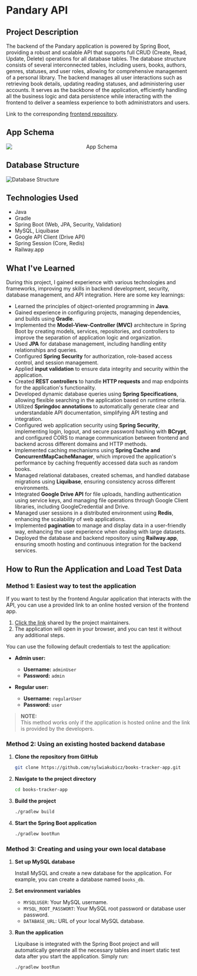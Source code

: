 # Pandary API

## Project Description
The backend of the Pandary application is powered by Spring Boot, providing a robust and scalable API that supports full CRUD (Create, Read, Update, Delete) operations for all database tables. The database structure consists of several interconnected tables, including users, books, authors, genres, statuses, and user roles, allowing for comprehensive management of a personal library. The backend manages all user interactions such as retrieving book details, updating reading statuses, and administering user accounts. It serves as the backbone of the application, efficiently handling all the business logic and data persistence while interacting with the frontend to deliver a seamless experience to both administrators and users.

Link to the corresponding [frontend repository](https://github.com/sylwiakubicz/books-tracker-front/tree/master).

## App Schema
<p align="center"> 
  <img src="https://github.com/user-attachments/assets/f284fc60-b2c3-4d44-943c-0c10c7dc6c0c" alt="App Schema" style="display: flex; justify-content: center;">
</p>

## Database Structure
![Database Structure](https://github.com/user-attachments/assets/7c204d5a-d0b5-4486-97c7-77c705ab348d)

## Technologies Used
- Java
- Gradle
- Spring Boot (Web, JPA, Security, Validation)
- MySQL, Liquibase
- Google API Client (Drive API)
- Spring Session (Core, Redis)
- Railway.app

## What I've Learned
During this project, I gained experience with various technologies and frameworks, improving my skills in backend development, security, database management, and API integration. Here are some key learnings:

- Learned the principles of object-oriented programming in **Java**.
- Gained experience in configuring projects, managing dependencies, and builds using **Gradle**.
- Implemented the **Model-View-Controller (MVC)** architecture in Spring Boot by creating models, services, repositories, and controllers to improve the separation of application logic and organization.
- Used **JPA** for database management, including handling entity relationships and queries.
- Configured **Spring Security** for authorization, role-based access control, and session management.
- Applied **input validation** to ensure data integrity and security within the application.
- Created **REST controllers** to handle **HTTP requests** and map endpoints for the application's functionality.
- Developed dynamic database queries using **Spring Specifications**, allowing flexible searching in the application based on runtime criteria.
- Utilized **Springdoc annotations** to automatically generate clear and understandable API documentation, simplifying API testing and integration.
- Configured web application security using **Spring Security**, implementing login, logout, and secure password hashing with **BCrypt**, and configured CORS to manage communication between frontend and backend across different domains and HTTP methods.
- Implemented caching mechanisms using **Spring Cache and ConcurrentMapCacheManager**, which improved the application's performance by caching frequently accessed data such as random books.
- Managed relational databases, created schemas, and handled database migrations using **Liquibase**, ensuring consistency across different environments.
- Integrated **Google Drive API** for file uploads, handling authentication using service keys, and managing file operations through Google Client libraries, including GoogleCredential and Drive.
- Managed user sessions in a distributed environment using **Redis**, enhancing the scalability of web applications.
- Implemented **pagination** to manage and display data in a user-friendly way, enhancing the user experience when dealing with large datasets.
- Deployed the database and backend repository using **Railway.app**, ensuring smooth hosting and continuous integration for the backend services.

## How to Run the Application and Load Test Data

### Method 1: Easiest way to test the application
If you want to test by the frontend Angular application that interacts with the API, you can use a provided link to an online hosted version of the frontend app.

1. [Click the link](https://pandary.vercel.app/) shared by the project maintainers.
2. The application will open in your browser, and you can test it without any additional steps.

You can use the following default credentials to test the application:

- **Admin user:**
  - **Username:** `adminUser`
  - **Password:** `admin`
  
- **Regular user:**
  - **Username:** `regularUser`
  - **Password:** `user`

> **NOTE:**  
> This method works only if the application is hosted online and the link is provided by the developers.

### Method 2: Using an existing hosted backend database

1. **Clone the repository from GitHub**

    ```bash
    git clone https://github.com/sylwiakubicz/books-tracker-app.git
    ```

2. **Navigate to the project directory**

    ```bash
    cd books-tracker-app
    ```

3. **Build the project**

    ```bash
    ./gradlew build
    ```

4. **Start the Spring Boot application**

    ```bash
    ./gradlew bootRun
    ```

### Method 3: Creating and using your own local database

1. **Set up MySQL database**

   Install MySQL and create a new database for the application. For example, you can create a database named `books_db`.

2. **Set environment variables**

   - `MYSQLUSER`: Your MySQL username.
   - `MYSQL_ROOT_PASSWORT`: Your MySQL root password or database user password.
   - `DATABASE_URL`: URL of your local MySQL database.

3. **Run the application**
   
   Liquibase is integrated with the Spring Boot project and will automatically generate all the necessary tables and insert static test data after you start the application. Simply run:

   ```bash
   ./gradlew bootRun
